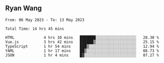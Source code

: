 ## Ryan Wang

<!--START_SECTION:waka-->

```text
From: 06 May 2023 - To: 13 May 2023

Total Time: 14 hrs 45 mins

HTML             4 hrs 10 mins   ███████░░░░░░░░░░░░░░░░░░   28.30 %
Vue.js           3 hrs 42 mins   ██████▒░░░░░░░░░░░░░░░░░░   25.15 %
TypeScript       1 hr 54 mins    ███▒░░░░░░░░░░░░░░░░░░░░░   12.94 %
YAML             1 hr 17 mins    ██▒░░░░░░░░░░░░░░░░░░░░░░   08.73 %
JSON             1 hr 4 mins     █▓░░░░░░░░░░░░░░░░░░░░░░░   07.27 %
```

<!--END_SECTION:waka-->
